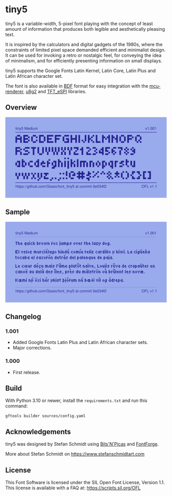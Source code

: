 # tiny5

tiny5 is a variable-width, 5-pixel font playing with the concept of least amount of information that produces both legible and aesthetically pleasing text.

It is inspired by the calculators and digital gadgets of the 1980s, where the constraints of limited pixel space demanded efficient and minimalist design. It can be used for invoking a retro or nostalgic feel, for conveying the idea of minimalism, and for efficiently presenting information on small displays.

tiny5 supports the Google Fonts Latin Kernel, Latin Core, Latin Plus and Latin African character set.

The font is also available in [BDF](https://en.wikipedia.org/wiki/Glyph_Bitmap_Distribution_Format) format for easy integration with the [mcu-renderer](https://github.com/Gissio/mcu-renderer), [u8g2](https://github.com/olikraus/u8g2) and [TFT_eSPI](https://github.com/Bodmer/TFT_eSPI) libraries.

## Overview

![tiny5 overview](documentation/overview.png)

## Sample

![tiny5 sample](documentation/sample.png)

## Changelog

### 1.001

* Added Google Fonts Latin Plus and Latin African character sets.
* Major corrections.

### 1.000

* First release.

## Build

With Python 3.10 or newer, install the `requirements.txt` and run this command:

    gftools builder sources/config.yaml

## Acknowledgements 

tiny5 was designed by Stefan Schmidt using [Bits'N'Picas](https://github.com/kreativekorp/bitsnpicas) and [FontForge](https://fontforge.org/).

More about Stefan Schmidt on https://www.stefanschmidtart.com

## License

This Font Software is licensed under the SIL Open Font License, Version 1.1. This license is available with a FAQ at: https://scripts.sil.org/OFL
